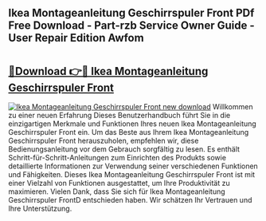 ## Ikea Montageanleitung Geschirrspuler Front PDf Free Download - Part-rzb Service Owner Guide - User Repair Edition Awfom

# <h2><a href="http://df6nud.blite.top/?on=Ikea+Montageanleitung+Geschirrspuler+Front">🔗Download 👉🔴 Ikea Montageanleitung Geschirrspuler Front</a></h2>

[![Ikea Montageanleitung Geschirrspuler Front new download](https://i.imgur.com/lujVjoI.png)](http://df6nud.blite.top/?on=Ikea+Montageanleitung+Geschirrspuler+Front)
Willkommen zu einer neuen Erfahrung Dieses Benutzerhandbuch führt Sie in die einzigartigen Merkmale und Funktionen Ihres neuen Ikea Montageanleitung Geschirrspuler Front ein. Um das Beste aus Ihrem Ikea Montageanleitung Geschirrspuler Front herauszuholen, empfehlen wir, diese Bedienungsanleitung vor dem Gebrauch sorgfältig zu lesen. Es enthält Schritt-für-Schritt-Anleitungen zum Einrichten des Produkts sowie detaillierte Informationen zur Verwendung seiner verschiedenen Funktionen und Fähigkeiten. Dieses Ikea Montageanleitung Geschirrspuler Front ist mit einer Vielzahl von Funktionen ausgestattet, um Ihre Produktivität zu maximieren. Vielen Dank, dass Sie sich für Ikea Montageanleitung Geschirrspuler FrontD entschieden haben. Wir schätzen Ihr Vertrauen und Ihre Unterstützung.
